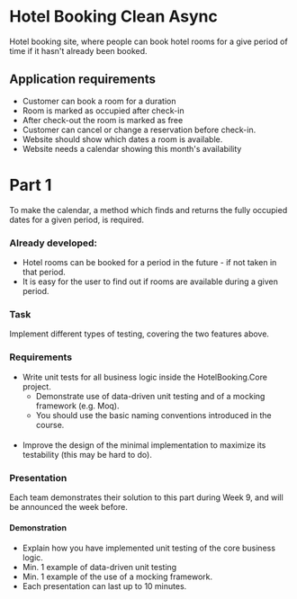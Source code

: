 # Hotel Booking Clean Async
Hotel booking site, where people can book hotel rooms for a give period of time if it hasn't already been booked.

## Application requirements
- Customer can book a room for a duration
- Room is marked as occupied after check-in
- After check-out the room is marked as free
- Customer can cancel or change a reservation before check-in.
- Website should show which dates a room is available.
- Website needs a calendar showing this month's availability

# Part 1
To make the calendar, a
method which finds and returns the fully occupied dates for a given period, is required.

### Already developed:
- Hotel rooms can be booked for a period in the future - if not taken in that period.
- It is easy for the user to find out if rooms are available during a given
  period.

### Task
Implement different types of testing, covering the two features above.

### Requirements
- Write unit tests for all business logic inside the HotelBooking.Core project. 
  - Demonstrate use of data-driven unit testing and of a mocking framework (e.g. Moq). 
  - You should use the basic naming conventions introduced in the course.
####
- Improve the design of the minimal implementation to maximize its testability (this may be hard to do).

### Presentation
Each team demonstrates their solution to this part during Week 9, and will be announced the week before.

#### Demonstration
- Explain how you have implemented unit testing of the core business logic.
- Min. 1 example of data-driven unit testing 
- Min. 1 example of the use of a mocking framework. 
- Each presentation can last up to 10 minutes.